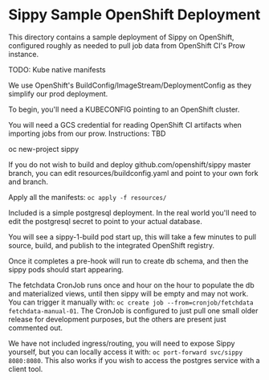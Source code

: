 # Sippy Sample OpenShift Deployment

This directory contains a sample deployment of Sippy on OpenShift, configured roughly as needed to pull job data from OpenShift CI's Prow instance.

TODO: Kube native manifests

We use OpenShift's BuildConfig/ImageStream/DeploymentConfig as they simplify our prod deployment.

To begin, you'll need a KUBECONFIG pointing to an OpenShift cluster.

You will need a GCS credential for reading OpenShift CI artifacts when importing jobs from our prow.
Instructions: TBD

oc new-project sippy

If you do not wish to build and deploy github.com/openshift/sippy master branch, you can edit resources/buildconfig.yaml and point to your own fork and branch.

Apply all the manifests: `oc apply -f resources/`

Included is a simple postgresql deployment. In the real world you'll need to edit the postgresql secret to point to your actual database.

You will see a sippy-1-build pod start up, this will take a few minutes to pull source, build, and publish to the integrated OpenShift registry.

Once it completes a pre-hook will run to create db schema, and then the sippy pods should start appearing.

The fetchdata CronJob runs once and hour on the hour to populate the db and materialized views, until then sippy will be empty and may not work. You can trigger it manually with: `oc create job --from=cronjob/fetchdata fetchdata-manual-01`. The CronJob is configured to just pull one small older release for development purposes, but the others are present just commented out.

We have not included ingress/routing, you will need to expose Sippy yourself, but you can locally access it with: `oc port-forward svc/sippy 8080:8080`. This also works if you wish to access the postgres service with a client tool.
